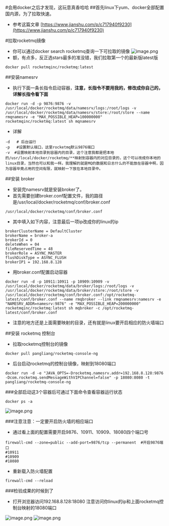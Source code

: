 #会用docker之后才发现，这玩意真香哈哈
##首先linux下yum、docker全部配置国内源，为了拉取快速。
- 参考这篇文章
[https://www.jianshu.com/p/c717940f9230](https://www.jianshu.com/p/c717940f9230)


#拉取rocketmq镜像
- 你可以通过docker search rocketmq查询一下可拉取的镜像
![image.png](https://upload-images.jianshu.io/upload_images/8020666-ae69f8fc3028ac35.png?imageMogr2/auto-orient/strip%7CimageView2/2/w/1240)
- 额，有点多，反正选stars最多的准没错，我们拉取第一个的最新版latest版
```
docker pull rocketmqinc/rocketmq:latest
```
##安装namesrv
- 执行下面一条长指令启动容器，**注意，长指令不要用我的，修改成你自己的，详解长指令看下面**
```
docker run -d -p 9876:9876 -v /usr/local/docker/rocketmq/data/namesrv/logs:/root/logs -v /usr/local/docker/rocketmq/data/namesrv/store:/root/store --name rmqnamesrv -e "MAX_POSSIBLE_HEAP=100000000" rocketmqinc/rocketmq:latest sh mqnamesrv

```
- 详解
```
-d   # 后台运行
-p   #设置默认端口，这里rocketmq默认9876端口
-v  #设置映射本地目录到容器内的目录，这个注意我都是把本地的/usr/local/docker/rocketmq/**映射到容器内的对应目录的，这个可以改成你本地的linux目录，当然也可以和我一样。我理解的就是MQ的数据和日志什么的不能放在容器中啊，因为容器毕竟占用的空间有限，就映射一下放在本地目录中。
```
##安装 broker 
- 安装完namesrv就是安装broker了。
- 首先需要创建broker.conf配置文件，我的路径是/usr/local/docker/rocketmq/conf/broker.conf
```
/usr/local/docker/rocketmq/conf/broker.conf
```
- 其中填入如下内容，注意最后一项ip改成你的linux的ip
```
brokerClusterName = DefaultCluster
brokerName = broker-a
brokerId = 0
deleteWhen = 04
fileReservedTime = 48
brokerRole = ASYNC_MASTER
flushDiskType = ASYNC_FLUSH
brokerIP1 = 192.168.8.128
```
- 用broker.conf配置启动容器
```
docker run -d -p 10911:10911 -p 10909:10909 -v  /usr/local/docker/rocketmq/data/broker/logs:/root/logs -v  /usr/local/docker/rocketmq/data/broker/store:/root/store -v  /usr/local/docker/rocketmq/conf/broker.conf:/opt/rocketmq-latest/conf/broker.conf --name rmqbroker --link rmqnamesrv:namesrv -e "NAMESRV_ADDR=namesrv:9876" -e "MAX_POSSIBLE_HEAP=200000000" rocketmqinc/rocketmq:latest sh mqbroker -c /opt/rocketmq-latest/conf/broker.conf
```
- 注意的地方还是上面需要映射的目录，还有就是linux要开启相应的防火墙端口

##安装 rocketmq 控制台
- 拉取rocketmq控制台的镜像
```
docker pull pangliang/rocketmq-console-ng
```
- 后台启动rocketmq的控制台镜像，映射到18080端口
```
docker run -d -e "JAVA_OPTS=-Drocketmq.namesrv.addr=192.168.8.128:9876 -Dcom.rocketmq.sendMessageWithVIPChannel=false" -p 18080:8080 -t pangliang/rocketmq-console-ng
```
###全部启动这3个容器后可通过下面命令查看容器运行状态
```
docker ps -a
```
![image.png](https://upload-images.jianshu.io/upload_images/8020666-397a311fea048181.png?imageMogr2/auto-orient/strip%7CimageView2/2/w/1240)

###注意注意：一定要开启防火墙的相应端口
- 通过看上面的配置需要开启9876、10911、10909、18080四个端口号
```
firewall-cmd --zone=public --add-port=9876/tcp --permanent  #开启9876端口
#10911
#10909
#18080
```
- 重新载入防火墙配置
```
firewall-cmd --reload
```
###检验成果的时候到了
- 打开浏览器访问192.168.8.128:18080   注意访问你linux的ip和上面rocketmq控制台映射的18080端口

![image.png](https://upload-images.jianshu.io/upload_images/8020666-bc461e850a2d4278.png?imageMogr2/auto-orient/strip%7CimageView2/2/w/1240)
![image.png](https://upload-images.jianshu.io/upload_images/8020666-e05cfc2ebbb18ddc.png?imageMogr2/auto-orient/strip%7CimageView2/2/w/1240)
